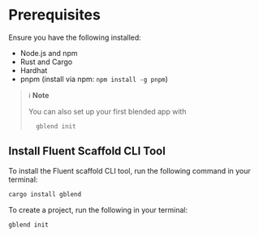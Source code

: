 # Prerequisites

Ensure you have the following installed:

* Node.js and npm
* Rust and Cargo
* Hardhat
* pnpm (install via npm: `npm install -g pnpm`)

> ℹ️ **Note**  
>
> You can also set up your first blended app with 
> 
>```shell
>   gblend init
>```

## Install Fluent Scaffold CLI Tool

To install the Fluent scaffold CLI tool, run the following command in your terminal:

```bash
cargo install gblend
```

To create a project, run the following in your terminal:

```bash
gblend init
```